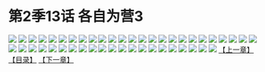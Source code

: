 # 第2季13话 各自为营3
![](https://s2.baozimh.com/scomic/sanyanxiaotianlu-samanhua/0/453-h4aw/1.jpg)
![](https://s2.baozimh.com/scomic/sanyanxiaotianlu-samanhua/0/453-h4aw/2.jpg)
![](https://s2.baozimh.com/scomic/sanyanxiaotianlu-samanhua/0/453-h4aw/3.jpg)
![](https://s2.baozimh.com/scomic/sanyanxiaotianlu-samanhua/0/453-h4aw/4.jpg)
![](https://s2.baozimh.com/scomic/sanyanxiaotianlu-samanhua/0/453-h4aw/5.jpg)
![](https://s2.baozimh.com/scomic/sanyanxiaotianlu-samanhua/0/453-h4aw/6.jpg)
![](https://s2.baozimh.com/scomic/sanyanxiaotianlu-samanhua/0/453-h4aw/7.jpg)
![](https://s2.baozimh.com/scomic/sanyanxiaotianlu-samanhua/0/453-h4aw/8.jpg)
![](https://s2.baozimh.com/scomic/sanyanxiaotianlu-samanhua/0/453-h4aw/9.jpg)
![](https://s2.baozimh.com/scomic/sanyanxiaotianlu-samanhua/0/453-h4aw/10.jpg)
![](https://s2.baozimh.com/scomic/sanyanxiaotianlu-samanhua/0/453-h4aw/11.jpg)
![](https://s2.baozimh.com/scomic/sanyanxiaotianlu-samanhua/0/453-h4aw/12.jpg)
![](https://s2.baozimh.com/scomic/sanyanxiaotianlu-samanhua/0/453-h4aw/13.jpg)
![](https://s2.baozimh.com/scomic/sanyanxiaotianlu-samanhua/0/453-h4aw/14.jpg)
![](https://s2.baozimh.com/scomic/sanyanxiaotianlu-samanhua/0/453-h4aw/15.jpg)
![](https://s2.baozimh.com/scomic/sanyanxiaotianlu-samanhua/0/453-h4aw/16.jpg)
![](https://s2.baozimh.com/scomic/sanyanxiaotianlu-samanhua/0/453-h4aw/17.jpg)
![](https://s2.baozimh.com/scomic/sanyanxiaotianlu-samanhua/0/453-h4aw/18.jpg)
![](https://s2.baozimh.com/scomic/sanyanxiaotianlu-samanhua/0/453-h4aw/19.jpg)
![](https://s2.baozimh.com/scomic/sanyanxiaotianlu-samanhua/0/453-h4aw/20.jpg)
![](https://s2.baozimh.com/scomic/sanyanxiaotianlu-samanhua/0/453-h4aw/21.jpg)
![](https://s2.baozimh.com/scomic/sanyanxiaotianlu-samanhua/0/453-h4aw/22.jpg)
![](https://s2.baozimh.com/scomic/sanyanxiaotianlu-samanhua/0/453-h4aw/23.jpg)
![](https://s2.baozimh.com/scomic/sanyanxiaotianlu-samanhua/0/453-h4aw/24.jpg)
![](https://s2.baozimh.com/scomic/sanyanxiaotianlu-samanhua/0/453-h4aw/25.jpg)
![](https://s2.baozimh.com/scomic/sanyanxiaotianlu-samanhua/0/453-h4aw/26.jpg)
![](https://s2.baozimh.com/scomic/sanyanxiaotianlu-samanhua/0/453-h4aw/27.jpg)
![](https://s2.baozimh.com/scomic/sanyanxiaotianlu-samanhua/0/453-h4aw/28.jpg)
![](https://s2.baozimh.com/scomic/sanyanxiaotianlu-samanhua/0/453-h4aw/29.jpg)
![](https://s2.baozimh.com/scomic/sanyanxiaotianlu-samanhua/0/453-h4aw/30.jpg)
![](https://s2.baozimh.com/scomic/sanyanxiaotianlu-samanhua/0/453-h4aw/31.jpg)
![](https://s2.baozimh.com/scomic/sanyanxiaotianlu-samanhua/0/453-h4aw/32.jpg)
![](https://s2.baozimh.com/scomic/sanyanxiaotianlu-samanhua/0/453-h4aw/33.jpg)
![](https://s2.baozimh.com/scomic/sanyanxiaotianlu-samanhua/0/453-h4aw/34.jpg)
![](https://s2.baozimh.com/scomic/sanyanxiaotianlu-samanhua/0/453-h4aw/35.jpg)
![](https://s2.baozimh.com/scomic/sanyanxiaotianlu-samanhua/0/453-h4aw/36.jpg)
![](https://s2.baozimh.com/scomic/sanyanxiaotianlu-samanhua/0/453-h4aw/37.jpg)
![](https://s2.baozimh.com/scomic/sanyanxiaotianlu-samanhua/0/453-h4aw/38.jpg)
![](https://s2.baozimh.com/scomic/sanyanxiaotianlu-samanhua/0/453-h4aw/39.jpg)
![](https://s2.baozimh.com/scomic/sanyanxiaotianlu-samanhua/0/453-h4aw/40.jpg)
![](https://s2.baozimh.com/scomic/sanyanxiaotianlu-samanhua/0/453-h4aw/41.jpg)
![](https://s2.baozimh.com/scomic/sanyanxiaotianlu-samanhua/0/453-h4aw/42.jpg)
![](https://s2.baozimh.com/scomic/sanyanxiaotianlu-samanhua/0/453-h4aw/43.jpg)
![](https://s2.baozimh.com/scomic/sanyanxiaotianlu-samanhua/0/453-h4aw/44.jpg)
![](https://s2.baozimh.com/scomic/sanyanxiaotianlu-samanhua/0/453-h4aw/45.jpg)
![](https://s2.baozimh.com/scomic/sanyanxiaotianlu-samanhua/0/453-h4aw/46.jpg)
[【上一章】](./453.md)
[【目录】](./README.md)
[【下一章】](./455.md)
